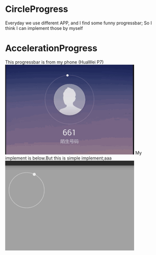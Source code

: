 # CircleProgress

Everyday we use different APP, and I find some funny progressbar; So I think I can implement those by myself

# AccelerationProgress

This progressbar is from my phone (HuaWei P7)
![alt tag](/screenshot/huawei_p7.gif)
My implement is below.But this is simple implement;aaa
![alt tag](/screenshot/my_implement.gif)

